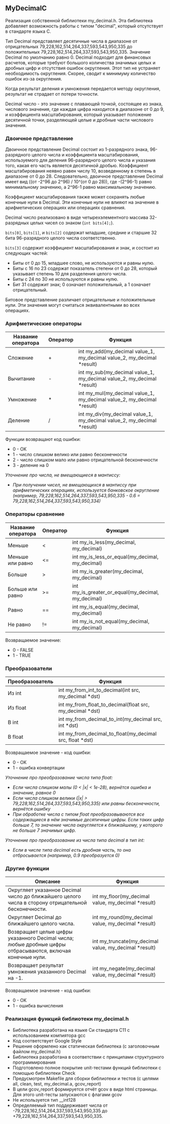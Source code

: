 ## MyDecimalC
Реализация собственной библиотеки my_decimal.h. Эта библиотека добавляет возможность работы с типом "decimal", который отсутствует в стандарте языка С.

Тип Decimal представляет десятичные числа в диапазоне от отрицательных 79,228,162,514,264,337,593,543,950,335 до положительных 79,228,162,514,264,337,593,543,950,335. Значение Decimal по умолчанию равно 0. Decimal подходит для финансовых расчетов, которые требуют большого количества значимых целых и дробных цифр и отсутствия ошибок округления. Этот тип не устраняет необходимость округления. Скорее, сводит к минимуму количество ошибок из-за округления.

Когда результат деления и умножения передается методу округления, результат не страдает от потери точности.

Decimal число - это значение с плавающей точкой, состоящее из знака, числового значения, где каждая цифра находится в диапазоне от 0 до 9, и коэффициента масштабирования, который указывает положение десятичной точки, разделяющей целые и дробные части числового значения.

### Двоичное представление  
Двоичное представление Decimal состоит из 1-разрядного знака, 96-разрядного целого числа и коэффициента масштабирования, используемого для деления 96-разрядного целого числа и указания того, какая его часть является десятичной дробью. Коэффициент масштабирования неявно равен числу 10, возведенному в степень в диапазоне от 0 до 28. Следовательно, двоичное представление Decimal имеет вид ((от -2^96 до 2^96) / 10^(от 0 до 28)), где -(2^96-1) равно минимальному значению, а 2^96-1 равно максимальному значению.

Коэффициент масштабирования также может сохранять любые конечные нули в Decimal. Эти конечные нули не влияют на значение в арифметических операциях или операциях сравнения. 

Decimal число реализовано в виде четырехэлементного массива 32-разрядных целых чисел со знаком (`int bits[4];`).

`bits[0]`, `bits[1]`, и `bits[2]` содержат младшие, средние и старшие 32 бита 96-разрядного целого числа соответственно.

`bits[3]` содержит коэффициент масштабирования и знак, и состоит из следующих частей:
- Биты от 0 до 15, младшее слово, не используются и равны нулю.
- Биты с 16 по 23 содержат показатель степени от 0 до 28, который указывает степень 10 для разделения целого числа.
- Биты с 24 по 30 не используются и равны нулю.
- Бит 31 содержит знак; 0 означает положительный, а 1 означает отрицательный.

Битовое представление различает отрицательные и положительные нули. Эти значения могут считаться эквивалентными во всех операциях.

### Арифметические операторы

| Название оператора | Оператор  | Функция                                                                            | 
| ------ | ------ |------------------------------------------------------------------------------------|
| Сложение | + | int my_add(my_decimal value_1, my_decimal value_2, my_decimal *result)         |
| Вычитание | - | int my_sub(my_decimal value_1, my_decimal value_2, my_decimal *result)         |
| Умножение | * | int my_mul(my_decimal value_1, my_decimal value_2, my_decimal *result) | 
| Деление | / | int my_div(my_decimal value_1, my_decimal value_2, my_decimal *result) |

Функции возвращают код ошибки:  
- 0 - OK  
- 1 - число слишком велико или равно бесконечности
- 2 - число слишком мало или равно отрицательной бесконечности
- 3 - деление на 0

*Уточнение про числа, не вмещающиеся в мантиссу:*
- *При получении чисел, не вмещающихся в мантиссу при арифметических операциях, используется банковское округление (например, 79,228,162,514,264,337,593,543,950,335 - 0.6 = 79,228,162,514,264,337,593,543,950,334)*

### Операторы сравнение

| Название оператора | Оператор  | Функция | 
| ------ | ------ | ------ |
| Меньше  | < | int my_is_less(my_decimal, my_decimal) |
| Меньше или равно | <= | int my_is_less_or_equal(my_decimal, my_decimal) | 
| Больше | \> |  int my_is_greater(my_decimal, my_decimal) |
| Больше или равно | \>= | int my_is_greater_or_equal(my_decimal, my_decimal) | 
| Равно | == |  int my_is_equal(my_decimal, my_decimal) |
| Не равно | != |  int my_is_not_equal(my_decimal, my_decimal) |

Возвращаемое значение:
- 0 - FALSE
- 1 - TRUE

### Преобразователи 

| Преобразователь | Функция | 
| ------ | ------ |
| Из int | int my_from_int_to_decimal(int src, my_decimal *dst) |
| Из float  | int my_from_float_to_decimal(float src, my_decimal *dst) |
| В int  | int my_from_decimal_to_int(my_decimal src, int *dst) |
| В float  | int my_from_decimal_to_float(my_decimal src, float *dst) |

Возвращаемое значение - код ошибки:
 - 0 - OK
 - 1 - ошибка конвертации

*Уточнение про преобразование числа типа float:*
- *Если числа слишком малы (0 < |x| < 1e-28), вернётся ошибка и значение, равное 0*
- *Если числа слишком велики (|x| > 79,228,162,514,264,337,593,543,950,335) или равны бесконечности, вернётся ошибку*
- *При обработке числа с типом float преобразовываются все содержащиеся в нём значимые десятичные цифры. Если таких цифр больше 7, то значение числа округляется к ближайшему, у которого не больше 7 значимых цифр.*

*Уточнение про преобразование из числа типа decimal в тип int:*
- *Если в числе типа decimal есть дробная часть, то она отбросывается (например, 0.9 преобразуется 0)*


### Другие функции

| Описание | Функция                                                  | 
| ------ |----------------------------------------------------------|
| Округляет указанное Decimal число до ближайшего целого числа в сторону отрицательной бесконечности. | int my_floor(my_decimal value, my_decimal *result)    |	
| Округляет Decimal до ближайшего целого числа. | int my_round(my_decimal value, my_decimal *result)    |
| Возвращает целые цифры указанного Decimal числа; любые дробные цифры отбрасываются, включая конечные нули. | int my_truncate(my_decimal value, my_decimal *result) |
| Возвращает результат умножения указанного Decimal на -1. | int my_negate(my_decimal value, my_decimal *result)   |

Возвращаемое значение - код ошибки:
 - 0 - OK
 - 1 - ошибка вычисления

### Реализация функций библиотеки my_decimal.h

- Библиотека разработана на языке Си стандарта C11 с использованием компиятора gcc 
- Код соответствует Google Style
- Решение оформлено как статическая библиотека (с заголовочным файлом my_decimal.h)
- Библиотека разработана в соответствии с принципами структурного программирования
- Подготовлено полное покрытие unit-тестами функций библиотеки c помощью библиотеки Check  
- Предусмотрен Makefile для сборки библиотеки и тестов (с целями all, clean, test, my_decimal.a, gcov_report)  
- В цели gcov_report формируется отчёт gcov в виде html страницы. Для этого unit-тесты запускаются с флагами gcov
- Не используется тип __int128
- Определяемый тип поддерживает числа от -79,228,162,514,264,337,593,543,950,335 до +79,228,162,514,264,337,593,543,950,335.

